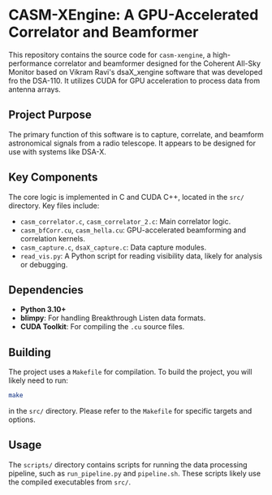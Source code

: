 # CASM-XEngine: A GPU-Accelerated Correlator and Beamformer

This repository contains the source code for `casm-xengine`, a high-performance correlator and beamformer designed for the Coherent All-Sky Monitor based on Vikram Ravi's dsaX_xengine software that was developed fro the DSA-110. It utilizes CUDA for GPU acceleration to process data from antenna arrays.

## Project Purpose

The primary function of this software is to capture, correlate, and beamform astronomical signals from a radio telescope. It appears to be designed for use with systems like DSA-X.

## Key Components

The core logic is implemented in C and CUDA C++, located in the `src/` directory. Key files include:
-   `casm_correlator.c`, `casm_correlator_2.c`: Main correlator logic.
-   `casm_bfCorr.cu`, `casm_hella.cu`: GPU-accelerated beamforming and correlation kernels.
-   `casm_capture.c`, `dsaX_capture.c`: Data capture modules.
-   `read_vis.py`: A Python script for reading visibility data, likely for analysis or debugging.

## Dependencies

-   **Python 3.10+**
-   **blimpy**: For handling Breakthrough Listen data formats.
-   **CUDA Toolkit**: For compiling the `.cu` source files.

## Building

The project uses a `Makefile` for compilation. To build the project, you will likely need to run:

```bash
make
```

in the `src/` directory. Please refer to the `Makefile` for specific targets and options.

## Usage

The `scripts/` directory contains scripts for running the data processing pipeline, such as `run_pipeline.py` and `pipeline.sh`. These scripts likely use the compiled executables from `src/`.
